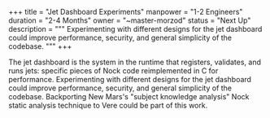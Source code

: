 +++
title = "Jet Dashboard Experiments"
manpower = "1-2 Engineers"
duration = "2-4 Months"
owner = "~master-morzod"
status = "Next Up"
description = """
Experimenting with different designs for the jet dashboard could improve performance, security, and general simplicity of the codebase.
"""
+++

The jet dashboard is the system in the runtime that registers, validates, and runs jets: specific pieces of Nock code reimplemented in C for performance.  Experimenting with different designs for the jet dashboard could improve performance, security, and general simplicity of the codebase.  Backporting New Mars's "subject knowledge analysis" Nock static analysis technique to Vere could be part of this work.
